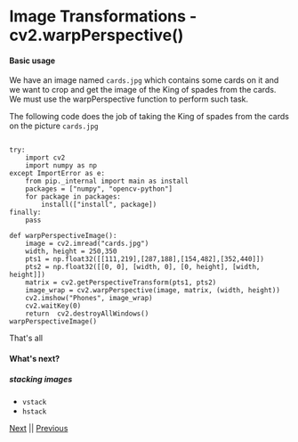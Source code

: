 # Image Transformations - cv2.warpPerspective()

#### Basic usage
We have an image named `cards.jpg`  which contains some cards on it and we want to crop and get the image of the King of spades from the cards. We must use the warpPerspective function to perform such task.

The following code does the job of taking the King of spades from the cards on the picture `cards.jpg`
````buildoutcfg

try:
    import cv2
    import numpy as np
except ImportError as e:
    from pip._internal import main as install
    packages = ["numpy", "opencv-python"]
    for package in packages:
        install(["install", package])
finally:
    pass

def warpPerspectiveImage():
    image = cv2.imread("cards.jpg")
    width, height = 250,350
    pts1 = np.float32([[111,219],[287,188],[154,482],[352,440]])
    pts2 = np.float32([[0, 0], [width, 0], [0, height], [width, height]])
    matrix = cv2.getPerspectiveTransform(pts1, pts2)
    image_wrap = cv2.warpPerspective(image, matrix, (width, height))
    cv2.imshow("Phones", image_wrap)
    cv2.waitKey(0)
    return  cv2.destroyAllWindows()
warpPerspectiveImage()
````
That's all 

#### What's next?
##### stacking images
* `vstack`
* `hstack`

[Next](https://github.com/CrispenGari/Open-Computer-Version-Chapter-6) || [Previous](https://github.com/CrispenGari/Open-Computer-Version-Chapter-4)